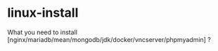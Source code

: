 # linux-install

What you need to install [nginx/mariadb/mean/mongodb/jdk/docker/vncserver/phpmyadmin] ?
